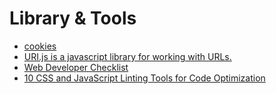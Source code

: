 # Library & Tools
* [cookies](https://github.com/franciscop/cookies.js)
* [URI.js is a javascript library for working with URLs.](http://medialize.github.io/URI.js/)
* [Web Developer Checklist](http://webdevchecklist.com/)
* [10 CSS and JavaScript Linting Tools for Code Optimization](http://www.hongkiat.com/blog/code-optimization-css-js-linting-tools/)
